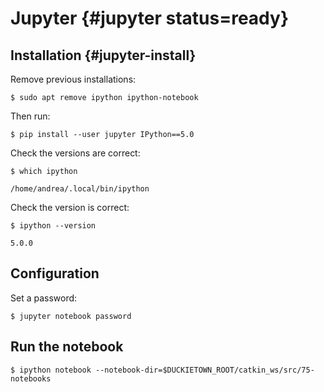 # Jupyter  {#jupyter status=ready}

## Installation {#jupyter-install}

Remove previous installations:

    $ sudo apt remove ipython ipython-notebook

Then run:

    $ pip install --user jupyter IPython==5.0


Check the versions are correct:

    $ which ipython

    /home/andrea/.local/bin/ipython

Check the version is correct:

    $ ipython --version

    5.0.0

## Configuration

Set a password:

    $ jupyter notebook password

## Run the notebook

    $ ipython notebook --notebook-dir=$DUCKIETOWN_ROOT/catkin_ws/src/75-notebooks
